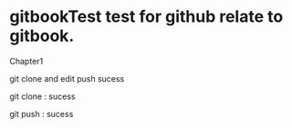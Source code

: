 # gitbookTest test for github relate to gitbook.

Chapter1

git clone and edit push sucess

git clone :
sucess 

git push :
sucess



